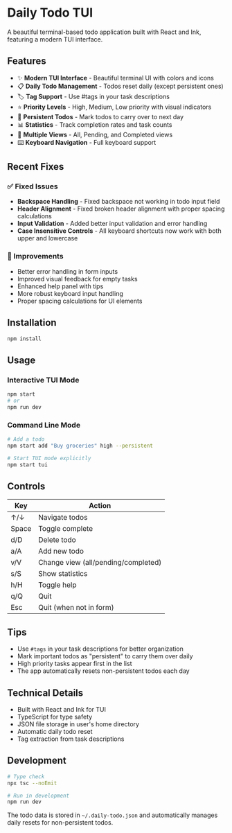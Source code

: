 # Daily Todo TUI

A beautiful terminal-based todo application built with React and Ink, featuring a modern TUI interface.

## Features

- ✨ **Modern TUI Interface** - Beautiful terminal UI with colors and icons
- 📋 **Daily Todo Management** - Todos reset daily (except persistent ones)
- 🏷️ **Tag Support** - Use #tags in your task descriptions
- ⭐ **Priority Levels** - High, Medium, Low priority with visual indicators
- 🔄 **Persistent Todos** - Mark todos to carry over to next day
- 📊 **Statistics** - Track completion rates and task counts
- 🎯 **Multiple Views** - All, Pending, and Completed views
- ⌨️ **Keyboard Navigation** - Full keyboard support

## Recent Fixes

### ✅ Fixed Issues
- **Backspace Handling** - Fixed backspace not working in todo input field
- **Header Alignment** - Fixed broken header alignment with proper spacing calculations
- **Input Validation** - Added better input validation and error handling
- **Case Insensitive Controls** - All keyboard shortcuts now work with both upper and lowercase

### 🔧 Improvements
- Better error handling in form inputs
- Improved visual feedback for empty tasks
- Enhanced help panel with tips
- More robust keyboard input handling
- Proper spacing calculations for UI elements

## Installation

```bash
npm install
```

## Usage

### Interactive TUI Mode
```bash
npm start
# or
npm run dev
```

### Command Line Mode
```bash
# Add a todo
npm start add "Buy groceries" high --persistent

# Start TUI mode explicitly
npm start tui
```

## Controls

| Key | Action |
|-----|--------|
| ↑/↓ | Navigate todos |
| Space | Toggle complete |
| d/D | Delete todo |
| a/A | Add new todo |
| v/V | Change view (all/pending/completed) |
| s/S | Show statistics |
| h/H | Toggle help |
| q/Q | Quit |
| Esc | Quit (when not in form) |

## Tips

- Use `#tags` in your task descriptions for better organization
- Mark important todos as "persistent" to carry them over daily
- High priority tasks appear first in the list
- The app automatically resets non-persistent todos each day

## Technical Details

- Built with React and Ink for TUI
- TypeScript for type safety
- JSON file storage in user's home directory
- Automatic daily todo reset
- Tag extraction from task descriptions

## Development

```bash
# Type check
npx tsc --noEmit

# Run in development
npm run dev
```

The todo data is stored in `~/.daily-todo.json` and automatically manages daily resets for non-persistent todos. 